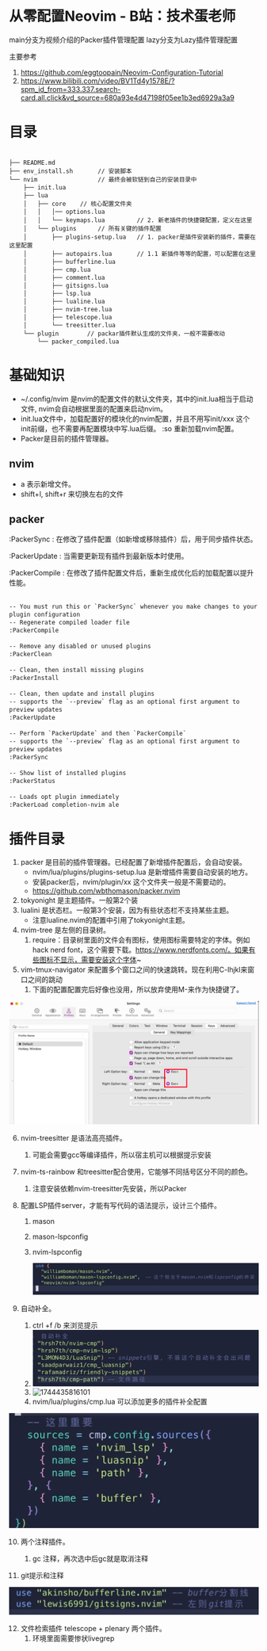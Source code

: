 # 从零配置Neovim - B站：技术蛋老师

main分支为视频介绍的Packer插件管理配置
lazy分支为Lazy插件管理配置

主要参考

1. https://github.com/eggtoopain/Neovim-Configuration-Tutorial
2. https://www.bilibili.com/video/BV1Td4y1578E/?spm_id_from=333.337.search-card.all.click&vd_source=680a93e4d47198f05ee1b3ed6929a3a9


# 目录

```

├── README.md
├── env_install.sh       // 安装脚本
└── nvim                 // 最终会被软链到自己的安装目录中
    ├── init.lua
    ├── lua
    │   ├── core	// 核心配置文件夹
    │   │   │── options.lua
    │   │   └── keymaps.lua         // 2. 新老插件的快捷键配置，定义在这里
    │   └── plugins      // 所有关键的插件配置
    │       ├── plugins-setup.lua   // 1. packer是插件安装新的插件，需要在这里配置
    │       ├── autopairs.lua       // 1.1 新插件等等的配置，可以配置在这里
    │       ├── bufferline.lua
    │       ├── cmp.lua
    │       ├── comment.lua
    │       ├── gitsigns.lua
    │       ├── lsp.lua
    │       ├── lualine.lua
    │       ├── nvim-tree.lua
    │       ├── telescope.lua
    │       └── treesitter.lua
    └── plugin        // packar插件默认生成的文件夹，一般不需要改动
        └── packer_compiled.lua
```



# 基础知识

* ~/.config/nvim 是nvim的配置文件的默认文件夹，其中的init.lua相当于启动文件, nvim会自动根据里面的配置来启动nvim。
* init.lua文件中，加载配置好的模块化的nvim配置，并且不用写init/xxx 这个init前缀，也不需要再配置模块中写.lua后缀。 :so 重新加载nvim配置。
* Packer是目前的插件管理器。



## nvim

* a 表示新增文件。
* shift+l, shift+r 来切换左右的文件


## packer

:PackerSync : 在修改了插件配置（如新增或移除插件）后，用于同步插件状态。

:PackerUpdate : 当需要更新现有插件到最新版本时使用。

:PackerCompile : 在修改了插件配置文件后，重新生成优化后的加载配置以提升性能。

```

-- You must run this or `PackerSync` whenever you make changes to your plugin configuration
-- Regenerate compiled loader file
:PackerCompile

-- Remove any disabled or unused plugins
:PackerClean

-- Clean, then install missing plugins
:PackerInstall

-- Clean, then update and install plugins
-- supports the `--preview` flag as an optional first argument to preview updates
:PackerUpdate

-- Perform `PackerUpdate` and then `PackerCompile`
-- supports the `--preview` flag as an optional first argument to preview updates
:PackerSync

-- Show list of installed plugins
:PackerStatus

-- Loads opt plugin immediately
:PackerLoad completion-nvim ale
```


# 插件目录

1. packer 是目前的插件管理器。已经配置了新增插件配置后，会自动安装。
   * nvim/lua/plugins/plugins-setup.lua 是新增插件需要自动安装的地方。
   * 安装packer后，nvim/plugin/xx 这个文件夹一般是不需要动的。
   * https://github.com/wbthomason/packer.nvim
2. tokyonight 是主题插件。一般第2个装
3. lualini 是状态栏。一般第3个安装，因为有些状态栏不支持某些主题。
   * 注意lualine.nvim的配置中引用了tokyonight主题。
4. nvim-tree 是左侧的目录树。
   1. require：目录树里面的文件会有图标，使用图标需要特定的字体。例如hack nerd font，这个需要下载。https://www.nerdfonts.com/。如果有些图标不显示，需要安装这个字体~
5. vim-tmux-navigator 来配置多个窗口之间的快速跳转。现在利用C-lhjkl来窗口之间的跳动
   1. 下面的配置配置完后好像也没用，所以放弃使用M-来作为快捷键了。

![1744434231339](image/README/1744434231339.png)

6. nvim-treesitter 是语法高亮插件。

   1. 可能会需要gcc等编译插件，所以宿主机可以根据提示安装
7. nvim-ts-rainbow 和treesitter配合使用，它能够不同括号区分不同的颜色。

   1. 注意安装依赖nvim-treesitter先安装，所以Packer
8. 配置LSP插件server，才能有写代码的语法提示，设计三个插件。

   1. mason
   2. mason-lspconfig
   3. nvim-lspconfig

      ![1744435591918](image/README/1744435591918.png)
9. 自动补全。

   1. ctrl +f /b 来浏览提示
   2. ![1744435665025](image/README/1744435665025.png)
   3. ![1744435816101](https://file+.vscode-resource.vscode-cdn.net/Users/sunyindong/codespace/learn/1env_install/new_machine/neovim/image/README/1744435816101.png)
   4. nvim/lua/plugins/cmp.lua 可以添加更多的插件补全配置

![1744436114089](image/README/1744436114089.png)



10. 两个注释插件。

    1. gc 注释，再次选中后gc就是取消注释
11. git提示和注释

![1744436371053](image/README/1744436371053.png)


12. 文件检索插件 telescope + plenary 两个插件。
    1. 环境里面需要惨状livegrep
